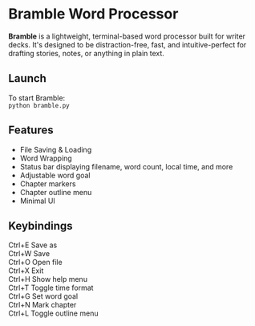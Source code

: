 # Bramble Word Processor

**Bramble** is a lightweight, terminal-based word processor built for writer decks. It's designed to be distraction-free, fast, and intuitive-perfect for drafting stories, notes, or anything in plain text.

## Launch
To start Bramble:  
```python bramble.py```

## Features
 - File Saving & Loading
 - Word Wrapping
 - Status bar displaying filename, word count, local time, and more
 - Adjustable word goal
 - Chapter markers
 - Chapter outline menu
 - Minimal UI

## Keybindings
Ctrl+E     Save as  
Ctrl+W     Save  
Ctrl+O     Open file  
Ctrl+X     Exit  
Ctrl+H     Show help menu  
Ctrl+T     Toggle time format  
Ctrl+G     Set word goal  
Ctrl+N     Mark chapter  
Ctrl+L     Toggle outline menu  
